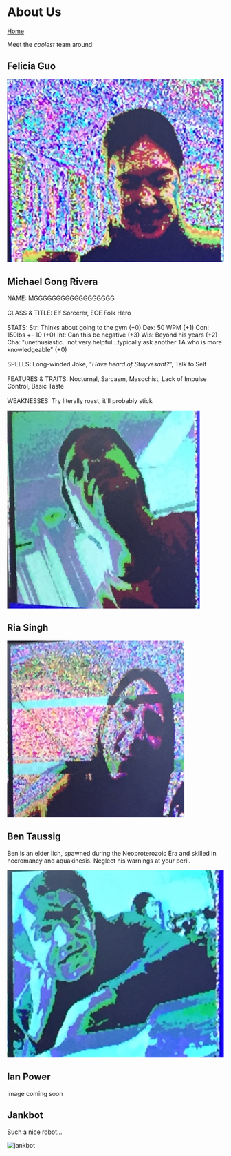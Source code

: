 # About Us

[Home](./index.md)

Meet the *coolest* team around:

## Felicia Guo
![Felicia](./media/about_us/felicia.png) 


## Michael Gong Rivera
NAME: MGGGGGGGGGGGGGGGGGG<br/><br/>
CLASS & TITLE: Elf Sorcerer, ECE Folk Hero<br/><br/>
STATS: Str: Thinks about going to the gym (+0)   Dex: 50 WPM (+1)   Con: 150lbs +- 10 (+0)   Int: Can this be negative (+3)   Wis: Beyond his years (+2)   Cha: "unethusiastic...not very helpful...typically ask another TA who is more knowledgeable" (+0)<br/><br/>
SPELLS: Long-winded Joke, "_Have heard of Stuyvesant?_", Talk to Self<br/><br/>
FEATURES & TRAITS: Nocturnal, Sarcasm, Masochist, Lack of Impulse Control, Basic Taste<br/><br/>
WEAKNESSES: Try literally roast, it'll probably stick<br/>


![Michael](./media/about_us/michael.png) 


## Ria Singh



![Ria](./media/about_us/ria.png) 


## Ben Taussig

Ben is an elder lich, spawned during the Neoproterozoic Era and skilled in necromancy and aquakinesis. Neglect his warnings at your peril.

![Ben](./media/about_us/ben.png) 

## Ian Power
image coming soon

## Jankbot

Such a nice robot...

![jankbot](./media/FRONTOFROBOT.jpg)
